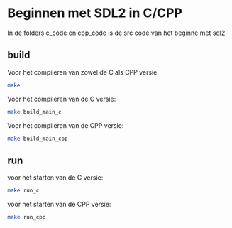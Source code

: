 # Beginnen met SDL2 in C/CPP

In de folders c_code en cpp_code is de src code van het beginne met sdl2

## build

Voor het compileren van zowel de C als CPP versie:
```bash
make
```

Voor het compileren van de C versie:
```bash
make build_main_c
```

Voor het compileren van de CPP versie:
```bash
make build_main_cpp
```


## run

voor het starten van de C versie:
```bash
make run_c
```


voor het starten van de CPP versie:
```bash
make run_cpp
```